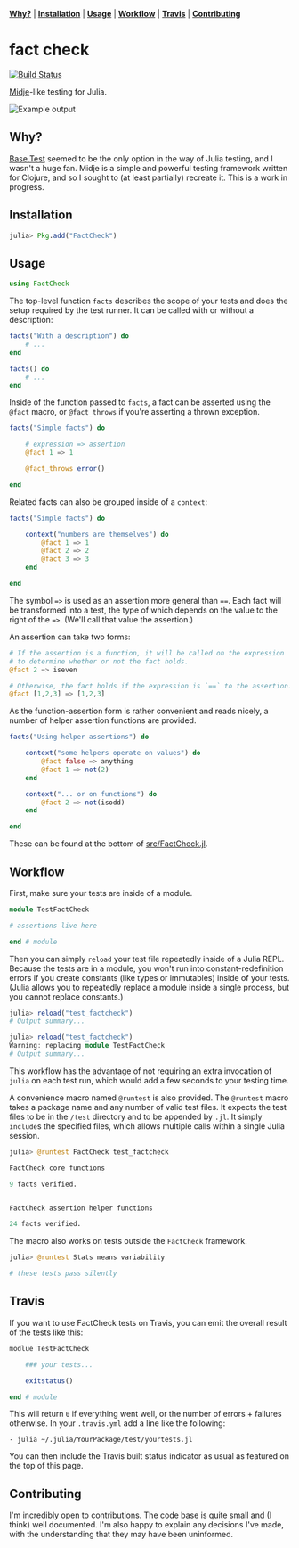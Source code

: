 **[Why?](#why)** |
**[Installation](#installation)** |
**[Usage](#usage)** |
**[Workflow](#workflow)** |
**[Travis](#travis)** |
**[Contributing](#contributing)**

# fact check

[![Build Status](https://travis-ci.org/zachallaun/FactCheck.jl.png)](https://travis-ci.org/zachallaun/FactCheck.jl)


[Midje](https://github.com/marick/Midje)-like testing for Julia.

![Example output](http://img594.imageshack.us/img594/8189/screenshot20130329at222.png)

## Why?

[Base.Test](https://github.com/JuliaLang/julia/blob/master/base/test.jl) seemed to be the only option in the way of Julia testing, and I wasn't a huge fan.
Midje is a simple and powerful testing framework written for Clojure, and so I sought to (at least partially) recreate it.
This is a work in progress.

## Installation

```jl
julia> Pkg.add("FactCheck")
```

## Usage

```jl
using FactCheck
```

The top-level function `facts` describes the scope of your tests and does the setup required by the test runner.
It can be called with or without a description:

```jl
facts("With a description") do
    # ...
end

facts() do
    # ...
end
```

Inside of the function passed to `facts`, a fact can be asserted using the `@fact` macro, or `@fact_throws` if you're asserting a thrown exception.

```jl
facts("Simple facts") do

    # expression => assertion
    @fact 1 => 1

    @fact_throws error()

end
```

Related facts can also be grouped inside of a `context`:

```jl
facts("Simple facts") do

    context("numbers are themselves") do
        @fact 1 => 1
        @fact 2 => 2
        @fact 3 => 3
    end

end
```

The symbol `=>` is used as an assertion more general than `==`.
Each fact will be transformed into a test, the type of which depends on the value to the right of the `=>`.
(We'll call that value the assertion.)

An assertion can take two forms:

```jl
# If the assertion is a function, it will be called on the expression
# to determine whether or not the fact holds.
@fact 2 => iseven

# Otherwise, the fact holds if the expression is `==` to the assertion.
@fact [1,2,3] => [1,2,3]
```

As the function-assertion form is rather convenient and reads nicely, a number of helper assertion functions are provided.

```jl
facts("Using helper assertions") do

    context("some helpers operate on values") do
        @fact false => anything
        @fact 1 => not(2)
    end

    context("... or on functions") do
        @fact 2 => not(isodd)
    end

end
```

These can be found at the bottom of [src/FactCheck.jl](https://github.com/zachallaun/FactCheck.jl/blob/master/src/FactCheck.jl).

## Workflow

First, make sure your tests are inside of a module.

```jl
module TestFactCheck

# assertions live here

end # module
```

Then you can simply `reload` your test file repeatedly inside of a Julia REPL.
Because the tests are in a module, you won't run into constant-redefinition errors if you create constants (like types or immutables) inside of your tests.
(Julia allows you to repeatedly replace a module inside a single process, but you cannot replace constants.)

```jl
julia> reload("test_factcheck")
# Output summary...

julia> reload("test_factcheck")
Warning: replacing module TestFactCheck
# Output summary...
```

This workflow has the advantage of not requiring an extra invocation of `julia` on each test run, which would add a few seconds to your testing time.

A convenience macro named `@runtest` is also provided.
The `@runtest` macro takes a package name and any number of valid test files.
It expects the test files to be in the `/test` directory and to be appended by `.jl`.
It simply `include`s the specified files, which allows multiple calls within a single Julia session.

```jl
julia> @runtest FactCheck test_factcheck

FactCheck core functions

9 facts verified.


FactCheck assertion helper functions

24 facts verified.
```

The macro also works on tests outside the `FactCheck` framework.

```jl
julia> @runtest Stats means variability

# these tests pass silently
```

## Travis

If you want to use FactCheck tests on Travis, you can emit the overall result of the tests like this:

```jl
modlue TestFactCheck

    ### your tests...

    exitstatus()

end # module
```

This will return `0` if everything went well, or the number of errors + failures otherwise. In your `.travis.yml` add a line like the following:

```
- julia ~/.julia/YourPackage/test/yourtests.jl
```

You can then include the Travis built status indicator as usual as featured on the top of this page.

## Contributing

I'm incredibly open to contributions.
The code base is quite small and (I think) well documented.
I'm also happy to explain any decisions I've made, with the understanding that they may have been uninformed.
